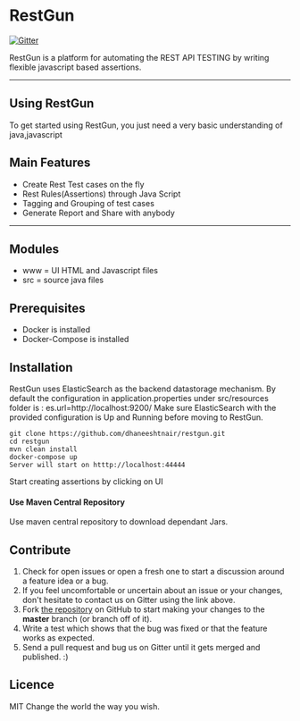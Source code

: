 RestGun
=========================

[![Gitter](https://badges.gitter.im/restgun/community.svg)](https://gitter.im/restgun/community?utm_source=badge&utm_medium=badge&utm_campaign=pr-badge)

RestGun is a platform for automating the REST API TESTING by writing flexible javascript based assertions.

---
## Using RestGun

To get started using RestGun, you just need a very basic understanding of java,javascript

## Main Features
- Create Rest Test cases on the fly
- Rest Rules(Assertions) through Java Script
- Tagging and Grouping of test cases
- Generate Report and Share with anybody

---
## Modules
- www = UI HTML and Javascript files
- src = source java files

## Prerequisites
- Docker is installed
- Docker-Compose is installed

## Installation
RestGun uses ElasticSearch as the backend datastorage mechanism. By default the configuration in application.properties under src/resources folder is : es.url=http://localhost:9200/
Make sure ElasticSearch with the provided configuration is Up and Running before moving to RestGun.

    git clone https://github.com/dhaneeshtnair/restgun.git
    cd restgun
    mvn clean install
    docker-compose up
    Server will start on htttp://localhost:44444
Start creating assertions by clicking on UI
#### Use Maven Central Repository
Use maven central repository to download dependant Jars.
## Contribute
1. Check for open issues or open a fresh one to start a discussion around a feature idea or a bug.
2. If you feel uncomfortable or uncertain about an issue or your changes, don't hesitate to contact us on Gitter using the link above.
3. Fork [the repository](https://github.com/deeplearning4j/deeplearning4j.git) on GitHub to start making your changes to the **master** branch (or branch off of it).
4. Write a test which shows that the bug was fixed or that the feature works as expected.
5. Send a pull request and bug us on Gitter until it gets merged and published. :)

## Licence
MIT
Change the world the way you wish.
